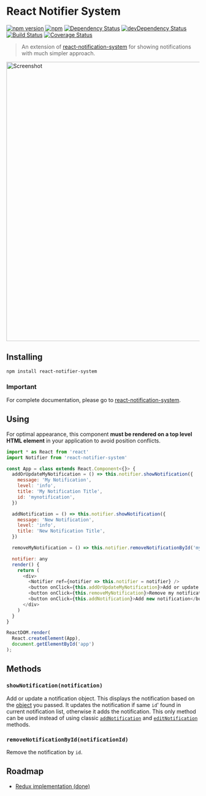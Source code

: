 # React Notifier System

[![npm version](https://badge.fury.io/js/react-notifier-system.svg)](https://badge.fury.io/js/react-notifier-system) 
[![npm](https://img.shields.io/npm/dm/react-notifier-system.svg)](https://www.npmjs.com/package/react-notifier-system)
[![Dependency Status](https://david-dm.org/sheikhG1900/react-notifier-system.svg)](https://david-dm.org/sheikhG1900/react-notifier-system) [![devDependency Status](https://david-dm.org/sheikhG1900/react-notifier-system/dev-status.svg)](https://david-dm.org/sheikhG1900/react-notifier-system#info=devDependencies) [![Build Status](https://travis-ci.org/SheikhG1900/react-notifier-system.svg?branch=master)](https://travis-ci.org/SheikhG1900/react-notifier-system) [![Coverage Status](https://coveralls.io/repos/github/SheikhG1900/react-notifier-system/badge.svg?branch=master)](https://coveralls.io/github/SheikhG1900/react-notifier-system?branch=master)

> An extension of [react-notification-system](https://github.com/igorprado/react-notification-system) for showing notifications with much simpler approach.

<a href="https://igorprado.github.io/react-notification-system/"><img width="728" src="https://github.com/igorprado/react-notification-system/raw/master/example/src/images/screenshot.jpg" alt="Screenshot"></a>

## Installing

```
npm install react-notifier-system
```

### Important

For complete documentation, please go to [react-notification-system](https://github.com/igorprado/react-notification-system).

## Using

For optimal appearance, this component **must be rendered on a top level HTML element** in your application to avoid position conflicts.


```js
import * as React from 'react'
import Notifier from 'react-notifier-system'

const App = class extends React.Component<{}> {
  addOrUpdateMyNotification = () => this.notifier.showNotification({
    message: 'My Notification',
    level: 'info',
    title: 'My Notification Title',
    id: 'mynotification',
  })

  addNotification = () => this.notifier.showNotification({
    message: 'New Notification',
    level: 'info',
    title: 'New Notification Title',
  })

  removeMyNotification = () => this.notifier.removeNotificationById('mynotification')

  notifier: any
  render() {
    return (
      <div>
        <Notifier ref={notifier => this.notifier = notifier} />
        <button onClick={this.addOrUpdateMyNotification}>Add or update my notification</button>
        <button onClick={this.removeMyNotification}>Remove my notification</button>
        <button onClick={this.addNotification}>Add new notification</button>
      </div>
    )
  }
}

ReactDOM.render(
  React.createElement(App),
  document.getElementById('app')
);
```

## Methods

### `showNotification(notification)` 

Add or update a notification object. This displays the notification based on the [object](https://github.com/igorprado/react-notification-system#creating-a-notification) you passed.
It updates the notification if same `id`' found in current notification list, otherwise it adds the notification. This only method can be used instead of using classic [`addNotification`](https://github.com/igorprado/react-notification-system#addnotificationnotification) and [`editNotification`](https://github.com/igorprado/react-notification-system#editnotificationnotification) methods.

### `removeNotificationById(notificationId)`

Remove the notification by `id`.

## Roadmap

* [Redux implementation (done)](https://github.com/sheikhG1900/react-notifier-system-redux)

